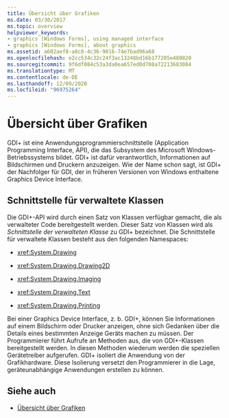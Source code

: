 ```yaml
---
title: Übersicht über Grafiken
ms.date: 03/30/2017
ms.topic: overview
helpviewer_keywords:
- graphics [Windows Forms], using managed interface
- graphics [Windows Forms], about graphics
ms.assetid: a602aef8-a8c8-4c36-9816-74e7bad96a68
ms.openlocfilehash: e2cc534c32c24f3ac13248bd16b177205e480820
ms.sourcegitcommit: 9f6df084c53a3da0ea657ed0d708a72213683084
ms.translationtype: MT
ms.contentlocale: de-DE
ms.lasthandoff: 12/09/2020
ms.locfileid: "96975264"
---
```

# <a name="overview-of-graphics"></a>Übersicht über Grafiken
GDI+ ist eine Anwendungsprogrammierschnittstelle (Application Programming Interface, API), die das Subsystem des Microsoft Windows-Betriebssystems bildet. GDI+ ist dafür verantwortlich, Informationen auf Bildschirmen und Druckern anzuzeigen. Wie der Name schon sagt, ist GDI+ der Nachfolger für GDI, der in früheren Versionen von Windows enthaltene Graphics Device Interface.  
  
## <a name="managed-class-interface"></a>Schnittstelle für verwaltete Klassen  
 Die GDI+-API wird durch einen Satz von Klassen verfügbar gemacht, die als verwalteter Code bereitgestellt werden. Dieser Satz von Klassen wird als *Schnittstelle der verwalteten Klasse* zu GDI+ bezeichnet. Die Schnittstelle für verwaltete Klassen besteht aus den folgenden Namespaces:  
  
- <xref:System.Drawing>  
  
- <xref:System.Drawing.Drawing2D>  
  
- <xref:System.Drawing.Imaging>  
  
- <xref:System.Drawing.Text>  
  
- <xref:System.Drawing.Printing>  
  
 Bei einer Graphics Device Interface, z. b. GDI+, können Sie Informationen auf einem Bildschirm oder Drucker anzeigen, ohne sich Gedanken über die Details eines bestimmten Anzeige Geräts machen zu müssen. Der Programmierer führt Aufrufe an Methoden aus, die von GDI+-Klassen bereitgestellt werden. In diesen Methoden wiederum werden die speziellen Gerätetreiber aufgerufen. GDI+ isoliert die Anwendung von der Grafikhardware. Diese Isolierung versetzt den Programmierer in die Lage, geräteunabhängige Anwendungen erstellen zu können.  
  
## <a name="see-also"></a>Siehe auch

- [Übersicht über Grafiken](graphics-overview-windows-forms.md)
